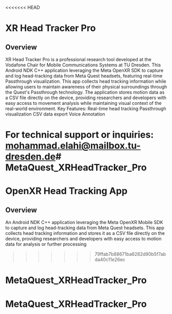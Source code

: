 <<<<<<< HEAD
# XR Head Tracker Pro 

## Overview
XR Head Tracker Pro is a professional research tool developed at the Vodafone Chair for Mobile Communications Systems at TU Dresden. This Android NDK C++ application leveraging the Meta OpenXR SDK to capture and log head-tracking data from Meta Quest headsets, featuring real-time Passthrough visualization. This app collects head tracking information while allowing users to maintain awareness of their physical surroundings through the Quest's Passthrough technology. The application stores motion data as a CSV file directly on the device, providing researchers and developers with easy access to movement analysis while maintaining visual context of the real-world environment.
Key Features:
Real-time head tracking 
Passthrough visualization 
CSV data export
Voice Annotation

For technical support or inquiries:
mohammad.elahi@mailbox.tu-dresden.de# MetaQuest_XRHeadTracker_Pro
=======
# OpenXR Head Tracking App

## Overview
An Android NDK C++ application leveraging the Meta OpenXR Mobile SDK to capture and log head-tracking data from Meta Quest headsets. This app collects head tracking information and stores it as a CSV file directly on the device, providing researchers and developers with easy access to motion data for analysis or further processing

>>>>>>> 79ffab7b88671ba6282d90b5f7abda40c11e26ec
# MetaQuest_XRHeadTracker_Pro
# MetaQuest_XRHeadTracker_Pro
